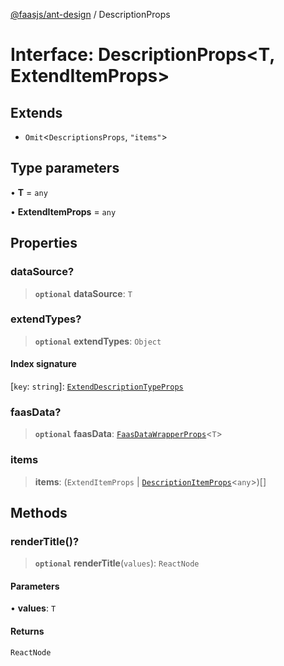 [@faasjs/ant-design](../README.md) / DescriptionProps

# Interface: DescriptionProps\<T, ExtendItemProps\>

## Extends

- `Omit`\<`DescriptionsProps`, `"items"`\>

## Type parameters

• **T** = `any`

• **ExtendItemProps** = `any`

## Properties

### dataSource?

> **`optional`** **dataSource**: `T`

### extendTypes?

> **`optional`** **extendTypes**: `Object`

#### Index signature

 \[`key`: `string`\]: [`ExtendDescriptionTypeProps`](ExtendDescriptionTypeProps.md)

### faasData?

> **`optional`** **faasData**: [`FaasDataWrapperProps`](FaasDataWrapperProps.md)\<`T`\>

### items

> **items**: (`ExtendItemProps` \| [`DescriptionItemProps`](DescriptionItemProps.md)\<`any`\>)[]

## Methods

### renderTitle()?

> **`optional`** **renderTitle**(`values`): `ReactNode`

#### Parameters

• **values**: `T`

#### Returns

`ReactNode`
